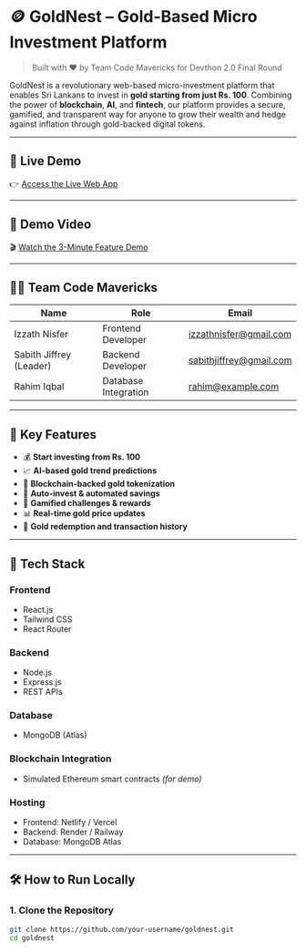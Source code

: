 # 🪙 GoldNest – Gold-Based Micro Investment Platform

> Built with ❤️ by Team Code Mavericks for Devthon 2.0 Final Round

GoldNest is a revolutionary web-based micro-investment platform that enables Sri Lankans to invest in **gold starting from just Rs. 100**. Combining the power of **blockchain**, **AI**, and **fintech**, our platform provides a secure, gamified, and transparent way for anyone to grow their wealth and hedge against inflation through gold-backed digital tokens.

---

## 🚀 Live Demo

👉 [Access the Live Web App](https://your-deployed-site-url.com)

---

## 🎥 Demo Video

🎬 [Watch the 3-Minute Feature Demo](https://your-video-link.com)

---

## 👨‍💻 Team Code Mavericks

| Name      | Role              | Email                    |
|-----------|-------------------|--------------------------|
| Izzath Nisfer | Frontend Developer  | izzathnisfer@gmail.com      |
| Sabith Jiffrey (Leader)        | Backend Developer   | sabithjiffrey@gmail.com |
| Rahim Iqbal                 | Database Integration | rahim@example.com       |

---

## 📌 Key Features

- 💰 **Start investing from Rs. 100**
- 📈 **AI-based gold trend predictions**
- 🔗 **Blockchain-backed gold tokenization**
- 🤖 **Auto-invest & automated savings**
- 🧩 **Gamified challenges & rewards**
- 📊 **Real-time gold price updates**
- 🔄 **Gold redemption and transaction history**

---

## 🧰 Tech Stack

### Frontend
- React.js
- Tailwind CSS
- React Router

### Backend
- Node.js
- Express.js
- REST APIs

### Database
- MongoDB (Atlas)

### Blockchain Integration
- Simulated Ethereum smart contracts *(for demo)*

### Hosting
- Frontend: Netlify / Vercel
- Backend: Render / Railway
- Database: MongoDB Atlas

---

## 🛠️ How to Run Locally

### 1. Clone the Repository

```bash
git clone https://github.com/your-username/goldnest.git
cd goldnest
